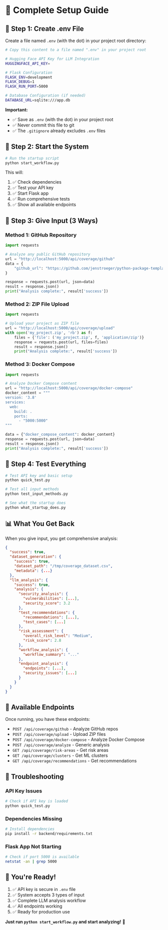 # 🚀 Complete Setup Guide

## 🔑 **Step 1: Create .env File**

Create a file named `.env` (with the dot) in your project root directory:

```bash
# Copy this content to a file named ".env" in your project root

# Hugging Face API Key for LLM Integration
HUGGINGFACE_API_KEY=

# Flask Configuration
FLASK_ENV=development
FLASK_DEBUG=1
FLASK_RUN_PORT=5000

# Database Configuration (if needed)
DATABASE_URL=sqlite:///app.db
```

**Important:**
- ✅ Save as `.env` (with the dot) in your project root
- ✅ Never commit this file to git
- ✅ The `.gitignore` already excludes `.env` files

## 🚀 **Step 2: Start the System**

```bash
# Run the startup script
python start_workflow.py
```

This will:
1. ✅ Check dependencies
2. ✅ Test your API key
3. ✅ Start Flask app
4. ✅ Run comprehensive tests
5. ✅ Show all available endpoints

## 📁 **Step 3: Give Input (3 Ways)**

### **Method 1: GitHub Repository**
```python
import requests

# Analyze any public GitHub repository
url = "http://localhost:5000/api/coverage/github"
data = {
    "github_url": "https://github.com/jenstroeger/python-package-template"
}

response = requests.post(url, json=data)
result = response.json()
print("Analysis complete:", result['success'])
```

### **Method 2: ZIP File Upload**
```python
import requests

# Upload your project as ZIP file
url = "http://localhost:5000/api/coverage/upload"
with open('my_project.zip', 'rb') as f:
    files = {'file': ('my_project.zip', f, 'application/zip')}
    response = requests.post(url, files=files)
    result = response.json()
    print("Analysis complete:", result['success'])
```

### **Method 3: Docker Compose**
```python
import requests

# Analyze Docker Compose content
url = "http://localhost:5000/api/coverage/docker-compose"
docker_content = """
version: '3.8'
services:
  web:
    build: .
    ports:
      - "5000:5000"
"""

data = {"docker_compose_content": docker_content}
response = requests.post(url, json=data)
result = response.json()
print("Analysis complete:", result['success'])
```

## 🧪 **Step 4: Test Everything**

```bash
# Test API key and basic setup
python quick_test.py

# Test all input methods
python test_input_methods.py

# See what the startup does
python what_startup_does.py
```

## 📊 **What You Get Back**

When you give input, you get comprehensive analysis:

```json
{
  "success": true,
  "dataset_generation": {
    "success": true,
    "dataset_path": "/tmp/coverage_dataset.csv",
    "metadata": {...}
  },
  "llm_analysis": {
    "success": true,
    "analysis": {
      "security_analysis": {
        "vulnerabilities": [...],
        "security_score": 3.2
      },
      "test_recommendations": {
        "recommendations": [...],
        "test_cases": [...]
      },
      "risk_assessment": {
        "overall_risk_level": "Medium",
        "risk_score": 2.8
      },
      "workflow_analysis": {
        "workflow_summary": "..."
      },
      "endpoint_analysis": {
        "endpoints": [...],
        "security_issues": [...]
      }
    }
  }
}
```

## 🎯 **Available Endpoints**

Once running, you have these endpoints:

- `POST /api/coverage/github` - Analyze GitHub repos
- `POST /api/coverage/upload` - Upload ZIP files
- `POST /api/coverage/docker-compose` - Analyze Docker Compose
- `POST /api/coverage/analyze` - Generic analysis
- `GET /api/coverage/risk-areas` - Get risk areas
- `GET /api/coverage/clusters` - Get ML clusters
- `GET /api/coverage/recommendations` - Get recommendations

## 🔧 **Troubleshooting**

### **API Key Issues**
```bash
# Check if API key is loaded
python quick_test.py
```

### **Dependencies Missing**
```bash
# Install dependencies
pip install -r backend/requirements.txt
```

### **Flask App Not Starting**
```bash
# Check if port 5000 is available
netstat -an | grep 5000
```

## 🎉 **You're Ready!**

1. ✅ API key is secure in `.env` file
2. ✅ System accepts 3 types of input
3. ✅ Complete LLM analysis workflow
4. ✅ All endpoints working
5. ✅ Ready for production use

**Just run `python start_workflow.py` and start analyzing!** 🚀

